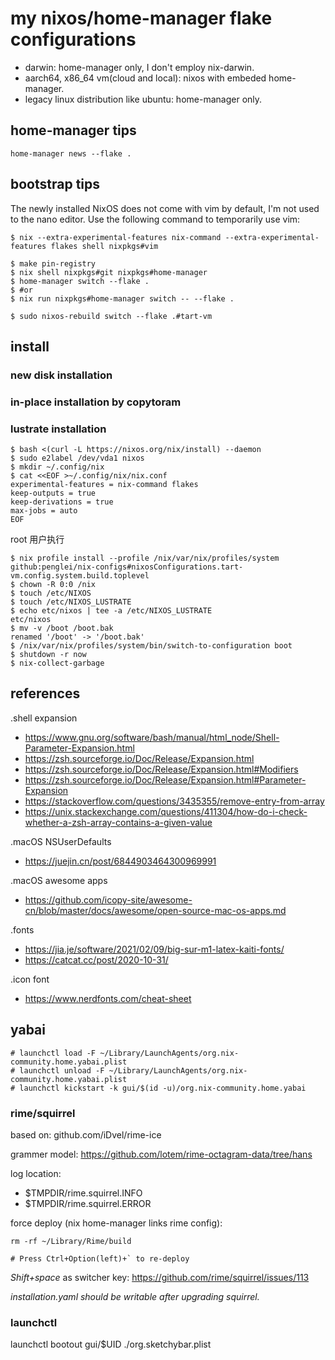 # my nixos/home-manager flake configurations 

* darwin: home-manager only, I don't employ nix-darwin.
* aarch64, x86_64 vm(cloud and local): nixos with embeded home-manager.
* legacy linux distribution like ubuntu: home-manager only.

## home-manager tips

```
home-manager news --flake .
```

## bootstrap tips


The newly installed NixOS does not come with vim by default,
I'm not used to the nano editor. Use the following command to temporarily use vim:

```
$ nix --extra-experimental-features nix-command --extra-experimental-features flakes shell nixpkgs#vim
```

```
$ make pin-registry
$ nix shell nixpkgs#git nixpkgs#home-manager
$ home-manager switch --flake .
$ #or
$ nix run nixpkgs#home-manager switch -- --flake .

$ sudo nixos-rebuild switch --flake .#tart-vm
```

## install

### new disk installation

### in-place installation by copytoram

### lustrate installation


```
$ bash <(curl -L https://nixos.org/nix/install) --daemon
$ sudo e2label /dev/vda1 nixos
$ mkdir ~/.config/nix
$ cat <<EOF >~/.config/nix/nix.conf
experimental-features = nix-command flakes
keep-outputs = true
keep-derivations = true
max-jobs = auto
EOF
```

root 用户执行

```
$ nix profile install --profile /nix/var/nix/profiles/system github:penglei/nix-configs#nixosConfigurations.tart-vm.config.system.build.toplevel
$ chown -R 0:0 /nix
$ touch /etc/NIXOS
$ touch /etc/NIXOS_LUSTRATE
$ echo etc/nixos | tee -a /etc/NIXOS_LUSTRATE
etc/nixos
$ mv -v /boot /boot.bak
renamed '/boot' -> '/boot.bak'
$ /nix/var/nix/profiles/system/bin/switch-to-configuration boot
$ shutdown -r now
$ nix-collect-garbage
```

## references

.shell expansion

* https://www.gnu.org/software/bash/manual/html_node/Shell-Parameter-Expansion.html
* https://zsh.sourceforge.io/Doc/Release/Expansion.html
* https://zsh.sourceforge.io/Doc/Release/Expansion.html#Modifiers
* https://zsh.sourceforge.io/Doc/Release/Expansion.html#Parameter-Expansion
* https://stackoverflow.com/questions/3435355/remove-entry-from-array
* https://unix.stackexchange.com/questions/411304/how-do-i-check-whether-a-zsh-array-contains-a-given-value


.macOS NSUserDefaults

* https://juejin.cn/post/6844903464300969991

.macOS awesome apps

* https://github.com/icopy-site/awesome-cn/blob/master/docs/awesome/open-source-mac-os-apps.md


.fonts

* https://jia.je/software/2021/02/09/big-sur-m1-latex-kaiti-fonts/
* https://catcat.cc/post/2020-10-31/

.icon font

* https://www.nerdfonts.com/cheat-sheet

## yabai

```
# launchctl load -F ~/Library/LaunchAgents/org.nix-community.home.yabai.plist
# launchctl unload -F ~/Library/LaunchAgents/org.nix-community.home.yabai.plist
# launchctl kickstart -k gui/$(id -u)/org.nix-community.home.yabai
```

### rime/squirrel

based on: github.com/iDvel/rime-ice

grammer model: https://github.com/lotem/rime-octagram-data/tree/hans

log location:

* $TMPDIR/rime.squirrel.INFO
* $TMPDIR/rime.squirrel.ERROR

force deploy (nix home-manager links rime config):

```
rm -rf ~/Library/Rime/build

# Press Ctrl+Option(left)+` to re-deploy

```

*Shift+space* as switcher key: https://github.com/rime/squirrel/issues/113

*installation.yaml should be writable after upgrading squirrel.*

### launchctl

launchctl bootout gui/$UID ./org.sketchybar.plist

